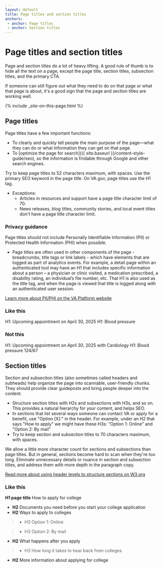 ```yaml
---
layout: default
title: Page titles and section titles
anchors:
 - anchor: Page titles
 - anchor: Section titles
---
```


# Page titles and section titles

Page and section titles do a lot of heavy lifting. A good rule of thumb is to hide all the text on a page, except the page title, section titles, subsection titles, and the primary CTA. 

If someone can still figure out what they need to do on that page or what that page is about, it's a good sign that the page and section titles are working well.  

{% include _site-on-this-page.html %}


## Page titles 

Page titles have a few important functions: 

- To clearly and quickly tell people the main purpose of the page—what they can do or what information they can get on that page.
- To [optimize the page for search]({{ site.baseurl }}/content-style-guide/seo), so the information is findable through Google and other search engines.

Try to keep page titles to 52 characters maximum, with spaces. Use the primary SEO keyword in the page title. On VA.gov, page titles use the H1 tag.
- Exceptions: 
  - Articles in resources and support have a page title character limit of 70. 
  - News releases, blog titles, community stories, and local event titles don't have a page title character limit. 

### Privacy guidance

Page titles should not include Personally Identifiable Information (PII) or Protected Health Information (PHI) when possible. 
- Page titles are often used in other components of the page - breadcrumbs, title tags or link labels - which have elements that are logged as part of analytics events.  For example, a detail page within an authenticated tool may have an H1 that includes specific information about a person – a physician or clinic visited, a medication prescribed, a disability rating, an individual’s file number, etc. That H1 is also used as the title tag, and when the page is viewed that title is logged along with an authenticated user session.

[Learn more about PII/PHI on the VA Platform website](https://depo-platform-documentation.scrollhelp.site/research-design/what-is-pii) 

<div class="do-dont">
<div class="do-dont__do">
<h3 class="do-dont__heading">Like this</h3>
<div class="do-dont__content" markdown="1">

H1: Upcoming appointment on April 30, 2025
H1: Blood pressure 

</div>
</div>

<div class="do-dont__dont">
<h3 class="do-dont__heading">Not this</h3>
<div class="do-dont__content" markdown="1">
 
H1: Upcoming appointment on April 30, 2025 with Cardiology
H1: Blood pressure 124/67

</div>
</div>
</div>

## Section titles

Section and subsection titles (also sometimes called headers and subheads) help organize the page into scannable, user-friendly chunks. They should provide clear guideposts and bring people deeper into the content. 

- Structure section titles with H2s and subsections with H3s, and so on. This provides a natural hierarchy for your content, and helps SEO.
- In sections that list several ways someone can contact VA or apply for a benefit, use "Option [X]:" in the header. For example, under an H2 that says "How to apply" we might have these H3s: "Option 1: Online" and "Option 2: By mail"
- Try to keep section and subsection titles to 70 characters maximum, with spaces.

We allow a little more character count for sections and subsections than page titles. But in general, sections become hard to scan when they're too long. Eliminate unnecessary details or nuance in section and subsection titles, and address them with more depth in the paragraph copy.

[Read more about using header levels to structure sections on W3.org](https://www.w3.org/WAI/tutorials/page-structure/headings/)

<div class="do-dont">
<div class="do-dont__do">
<h3 class="do-dont__heading">Like this</h3>
<div class="do-dont__content" markdown="1">



**H1 page title** How to apply for college

- **H2** Documents you need before you start your college application
- **H2** Ways to apply to colleges 

> - H3 Option 1: Online 

> - H3 Option 2: By mail 

- **H2** What happens after you apply

> - H3 How long it takes to hear back from colleges 

- **H2** More information about applying for college 

</div>
</div>
</div>
